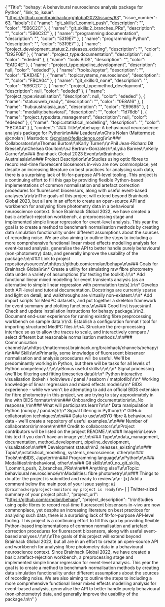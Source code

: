 {
  "Title": "behapy: A behavioural neuroscience analysis package for Python",
  "link_to_issue": "https://github.com/brainhackorg/global2023/issues/63",
  "issue_number": 63,
  "labels": [
    {
      "name": "git_skills:1_commit_push",
      "description": "",
      "color": "5B6C2C"
    },
    {
      "name": "git_skills:2_branches_PRs",
      "description": "",
      "color": "5B6C2C"
    },
    {
      "name": "programming:documentation",
      "description": "",
      "color": "5319E7"
    },
    {
      "name": "programming:Python",
      "description": "",
      "color": "5319E7"
    },
    {
      "name": "project_development_status:2_releases_existing",
      "description": "",
      "color": "D93F0B"
    },
    {
      "name": "project_type:documentation",
      "description": null,
      "color": "ededed"
    },
    {
      "name": "tools:BIDS",
      "description": "",
      "color": "EA1D4E"
    },
    {
      "name": "project_type:pipeline_development",
      "description": null,
      "color": "ededed"
    },
    {
      "name": "tools:Jupyter",
      "description": "",
      "color": "EA1D4E"
    },
    {
      "name": "topic:systems_neuroscience",
      "description": "",
      "color": "FBCA04"
    },
    {
      "name": "git_skills:0_none",
      "description": "",
      "color": "5B6C2C"
    },
    {
      "name": "project_type:method_development",
      "description": null,
      "color": "ededed"
    },
    {
      "name": "project_type:visualisation",
      "description": null,
      "color": "ededed"
    },
    {
      "name": "status:web_ready",
      "description": "",
      "color": "0E8A16"
    },
    {
      "name": "hub:australasia_aus",
      "description": "",
      "color": "E99695"
    },
    {
      "name": "modality:behavioral",
      "description": "",
      "color": "1d76db"
    },
    {
      "name": "project_type:data_management",
      "description": null,
      "color": "ededed"
    },
    {
      "name": "topic:statistical_modelling",
      "description": "",
      "color": "FBCA04"
    }
  ],
  "content": "### Title\n\nbehapy: A behavioural neuroscience analysis package for Python\n\n### Leaders\n\nChris Nolan (Mattermost: @cnolan | Mastodon: @cnolan@fediscience.org)\n\n### Collaborators\n\nThomas Burton\r\nKarly Turner\r\nPhil Jean-Richard Dit Bressel\r\nChelsea Goulton\r\nJ Bertran-Gonzalez\r\nLydia Barnes\r\nKelly Garner\n\n### Brainhack Global 2023 Event\n\nBrainhack Australasia\n\n### Project Description\n\nStudies using optic fibres to record real-time fluorescent biosensors in-vivo are now commonplace, yet despite an increasing literature on best practices for analysing such data, there is a surprising lack of fit-for-purpose API-level tooling. This project is a continuing effort to fill this gap by providing flexible Python-based implementations of common normalisation and artefact correction procedures for fluorescent biosensors, along with useful event-based analyses.\r\n\r\nThe goals of this project will extend beyond Brainhack Global 2023, but all are in an effort to create an open-source API and workbench for analysing fibre photometry data in a behavioural neuroscience context. Since Brainhack Global 2022, we have created a basic artefact-rejection workbench, a preprocessing stage and implemented simple linear regression for event-level analysis. This year the goal is to create a method to benchmark normalisation methods by creating data simulation functionality under different assumptions about the sources of recording noise. We are also aiming to outline the steps to including a more comprehensive functional linear mixed effects modelling analysis for event-based analysis, generalise the API to better handle purely behavioural (non-photometry) data, and generally improve the usability of the package.\n\n### Link to project repository/sources\n\nhttps://github.com/crnolan/behapy\n\n### Goals for Brainhack Global\n\n* Create a utility for simulating raw fibre photometry data under a variety of assumptions (for testing the toolkit).\r\n* Add functional linear mixed modelling for event transients analysis (as an alternative to simple linear regression with permutation tests).\r\n* Develop both API-level and tutorial documentation. Docstrings are currently sparse and light on detail, and walkthroughs are virtually non-existent.\r\n* Add import scripts for MedPC datasets, and put together a skeleton framework for event summary and plotting functions.\n\n### Good first issues\n\n1. Check and update installation instructions for behapy package.\r\n2. Document end-user experience for running existing fibre preprocessing workbench on sample data.\r\n3. Establish a configuration format / tool for importing structured MedPC files.\r\n4. Structure the pre-processing interface so as to allow the traces to scale, and interactively compare / select different but reasonable normalisation methods.\n\n### Communication channels\n\nhttps://mattermost.brainhack.org/brainhack/channels/behapy\n\n### Skills\n\nPrimarily, some knowledge of fluorescent biosensor normalisation and analysis procedures will be useful. We'll be predominantly working in Python, but there will be tasks for all levels of Python competency.\r\n\r\nBonus useful skills:\r\n\r\n* Signal processing (we'll be filtering and fitting timeseries data)\r\n* Python interactive visualisation (bokeh / holoviews / panel / seaborn / matplotlib)\r\n* Working knowledge of linear regression and mixed effects models\r\n* BIDS experience - while we won't be attempting to add an official BIDS extension for fibre photometry in this project, we are trying to stay approximately in line with BIDS format\r\n\n\n### Onboarding documentation\n\n_No response_\n\n### What will participants learn?\n\n* Data manipulation in Python (numpy / pandas)\r\n* Signal filtering in Python\r\n* GitHub collaboration techniques\n\n### Data to use\n\nBYO fibre & behavioural data - we'll create a repository of useful examples.\n\n### Number of collaborators\n\nmore\n\n### Credit to collaborators\n\nProject contributors will be listed on the project README.\n\n### Image\n\nLeave this text if you don't have an image yet.\n\n### Type\n\ndata_management, documentation, method_development, pipeline_development, visualization\n\n### Development status\n\n2_releases_existing\n\n### Topic\n\nstatistical_modelling, systems_neuroscience, other\n\n### Tools\n\nBIDS, Jupyter\n\n### Programming language\n\nPython\n\n### Modalities\n\nbehavioral, other\n\n### Git skills\n\n0_no_git_skills, 1_commit_push, 2_branches_PRs\n\n### Anything else?\n\nTopic: behavioural neuroscience\r\nModalities: fibre photometry\n\n### Things to do after the project is submitted and ready to review.\n\n- [x] Add a comment below the main post of your issue saying: `Hi @brainhackorg/project-monitors my project is ready!`\n- [ ] Twitter-sized summary of your project pitch.",
  "project_url": "https://github.com/crnolan/behapy",
  "project_description": "\n\nStudies using optic fibres to record real-time fluorescent biosensors in-vivo are now commonplace, yet despite an increasing literature on best practices for analysing such data, there is a surprising lack of fit-for-purpose API-level tooling. This project is a continuing effort to fill this gap by providing flexible Python-based implementations of common normalisation and artefact correction procedures for fluorescent biosensors, along with useful event-based analyses.\r\n\r\nThe goals of this project will extend beyond Brainhack Global 2023, but all are in an effort to create an open-source API and workbench for analysing fibre photometry data in a behavioural neuroscience context. Since Brainhack Global 2022, we have created a basic artefact-rejection workbench, a preprocessing stage and implemented simple linear regression for event-level analysis. This year the goal is to create a method to benchmark normalisation methods by creating data simulation functionality under different assumptions about the sources of recording noise. We are also aiming to outline the steps to including a more comprehensive functional linear mixed effects modelling analysis for event-based analysis, generalise the API to better handle purely behavioural (non-photometry) data, and generally improve the usability of the package.\n\n"
}